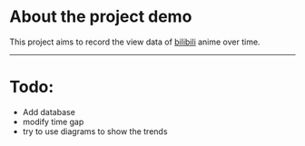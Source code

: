 # About the project demo
This project aims to record the view data of [bilibili](www.bilibili.com) anime over time.  

---

# Todo:
- Add database  
- modify time gap
- try to use diagrams to show the trends

